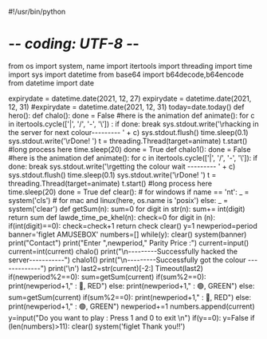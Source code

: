 #!/usr/bin/python
# -*- coding: UTF-8 -*-
from os import system, name
import itertools
import threading
import time
import sys
import datetime
from base64 import b64decode,b64encode
from datetime import date

expirydate = datetime.date(2021, 12, 27)
expirydate = datetime.date(2021, 12, 31)
#expirydate = datetime.date(2021, 12, 31)
today=date.today()
def hero():
    def chalo():
        done = False
        #here is the animation
        def animate():
            for c in itertools.cycle(['|', '/', '-', '\\']) :
                if done:
                    break
                sys.stdout.write('\rhacking in the server for next colour--------- ' + c)
                sys.stdout.flush()
                time.sleep(0.1)
            sys.stdout.write('\rDone!     ')
        t = threading.Thread(target=animate)
        t.start()
        #long process here
        time.sleep(20)
        done = True
    def chalo1():
        done = False
        #here is the animation
        def animate():
            for c in itertools.cycle(['|', '/', '-', '\\']):
                if done:
                    break
                sys.stdout.write('\rgetting the colour wait --------- ' + c)
                sys.stdout.flush()
                time.sleep(0.1)
            sys.stdout.write('\rDone!     ')
        t = threading.Thread(target=animate)
        t.start()
        #long process here
        time.sleep(20)
        done = True
    def clear():
        # for windows
        if name == 'nt':
            _ = system('cls')
        # for mac and linux(here, os.name is 'posix')
        else:
            _ = system('clear')
    def getSum(n):
        sum=0
        for digit in str(n):
            sum+= int(digit)
        return sum
    def lawde_time_pe_khel(n):
        check=0
        for digit in (n):
            if(int(digit)==0):
                check=check+1
        return check
    clear()
    y=1
    newperiod=period
    banner='figlet AMUSEBOX'
    numbers=[]
    while(y):
        clear()
        system(banner)
        print("Contact")
        print("Enter ",newperiod," Parity Price :")
        current=input()
        current=int(current)
        chalo()
        print("\n---------Successfully hacked the server-----------")
        chalo1()
        print("\n---------Successfully got the colour -------------")
        print('\n')
        last2=str(current)[-2:]
        Timeout(last2)
        if(newperiod%2==0):
            sum=getSum(current)
            if(sum%2==0):
                print(newperiod+1," : 🔴, RED")
            else:
                print(newperiod+1,"  : 🟢, GREEN")
        else:
            sum=getSum(current)
            if(sum%2==0):
                print(newperiod+1,"   : 🔴, RED")
            else:
                print(newperiod+1,"   : 🟢, GREEN")
        newperiod+=1
        numbers.append(current)
        y=input("Do you want to play : Press 1 and 0 to exit \n")
        if(y==0):
            y=False
        if (len(numbers)>11):
            clear()
            system('figlet Thank you!!')
